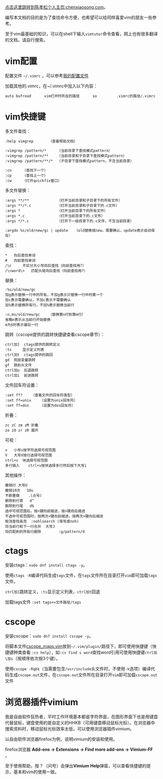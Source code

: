 [点击这里跳转到陈孝松个人主页:chenxiaosong.com](http://chenxiaosong.com/)。

编写本文档的目的是为了查找命令方便，也希望可以给同样喜爱vim的朋友一些参考。

至于vim最基础的知识，可以在shell下输入`vimtutor`命令查看，网上也有很多翻译的文档，请自行搜索。

# vim配置

配置文件 `~/.vimrc` ，可以参考[我的配置文件](https://github.com/chenxiaosonggithub/blog/blob/master/src/linux-config/config-files/vimrc)

加载其他的.vimrc，在~/.vimrc中加入以下内容：

`auto bufread      vim打开时所在的路径      so         .vimrc的路径/.vimrc` 

# vim快捷键

多文件查找：

```
:help vimgrep		（查看帮助文档）

:vimgrep /pattern/*		（当前目录下查找模式pattern）
:vimgrep /pattern/**	（当前目录和子目录下查找模式pattern）
:vimgrep /pattern/**/*	（子目录下查找模式pattern，不含当前目录）

:cn		（查找下一个）
:cp		（查找上一个）
:cw		（打开quickfix窗口）
```

多文件替换：

```
:args **/**				（打开当前目录和子目录下的所有文件）
:args **/*.c			（打开当前目录和子目录下的.c文件）
:args *					（打开当前目录下的所有文件）
:args *.c				（打开当前目录下的.c文件）
:args */*.c				（打开下一级目录下的.c文件，不含当前目录）

:argdo %s/old/new/gc | update	（old替换成new，需要确认，update表示自动保存）
```

查找：

```
*  	向后查找单词
#	向前查找单词
/\c		不区分大小写向后查找（向前查找用?）
/\<word\>	匹配头尾向后查找（向前查找用?）
```

替换：

```
:%s/old/new/gc
加g表示替换一行中的所有，不加g表示只替换一行中的第一个
加c表示需要确认，不加c表示不需要确认
加%表示替换所有行，不加%表示替换当前行

:n,ms/old/new/gc	（替换第n行到第m行）
省略n表示从当前行开始替换
m为$时表示最后一行
```

跳转（cscope提供的跳转快捷键查看cscope章节）：

```
ctrl加]	ctags提供的跳转定义
:ts		显示定义列表
ctrl加t	ctags提供的跳回
gd	局部变量跳转
gf	跳到头文件
ctrl加o	后退跳转
ctrl加i	前进跳转
```

文件回车符设置：

```
:set ff?	（查看文件的回车符类型）
:set ff=unix	（设置为unix回车符）
:set ff=dos		（设置为dos回车符）
```

折叠：

```
zc zC zm zM	折叠
zo zO zr zR	展开
```

可视：

```
v	小写v按字符选择可视范围
V	大写V按行选择可视范围
ctrl+v	块选择可视范围
多行插入	ctrl+v按块选择多行然后按下大写i
```

其他操作：

```
撤销行	大写U
撤销10次	10u
不断重做	.(点号)
删除到行首	d^
删除到行尾	d$
选中可视范围后，按<键向前缩进，按>键向后缩进
不选中可视范围时，按两次<键向前缩进，按两次>键向后缩进
取消查找高亮	:nohlsearch (简写成noh)
将当前行和下一行合并  大写J
将匹配到的所有行删除        :g/pattern/d
```
# ctags

安装ctags：`sudo dnf install ctags -y`。

使用`ctags -R`编译代码生成`tags`文件，在`tags`文件所在目录打开`vim`即可加载`tags`文件。

`ctrl加]`跳转定义，`:ts`显示定义列表，`ctrl加t`回退

加载tags文件	`:set tags+=文件路径/tags`

# cscope

安装cscope：`sudo dnf install cscope -y`。

将脚本文件[cscope_maps.vim](https://github.com/chenxiaosonggithub/blog/blob/master/src/vim/cscope_maps.vim)放到`~/.vim/plugin/`路径下，即可使用快捷键（快捷键种类查看 `:cs help`），如`:cs find s word`查找word引用可使用快捷键`ctrl加\加s`（按顺序依次按3个键）。

使用`cscope -Rqbk`（当需要包含`/usr/include`头文件时，不使用`-k`选项）编译代码生成`cscope.out`文件，在`cscope.out`文件所在目录打开`vim`即可加载`cscope.out`文件

# 浏览器插件vimium

我是自由软件狂热者，平时工作环境基本都是字符界面，在图形界面下也是用键盘代替鼠标，键盘使用的是自定义的HHKB（可用键盘移动鼠标光标）。在浏览器中搜索资料时，移动鼠标光标效率太低，可以使用浏览器插件vimium。

以自由软件浏览器firefox为例，说明vimium的安装和使用。

firefox浏览器 **Add-ons -> Extensions -> Find more add-ons -> Vimium-FF** 。

至于使用帮助，按 ? （问号）会弹出**Vimium Help**弹窗，可以查看快捷键的提示，基本和vim的使用一致。
